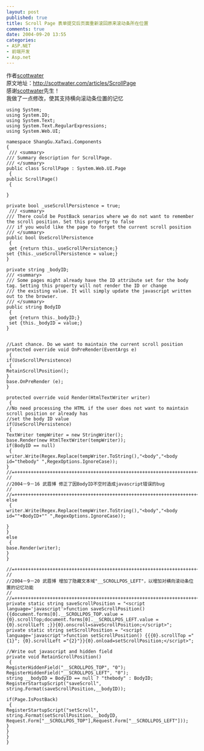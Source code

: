 ```yaml
---
layout: post
published: true
title: Scroll Page 表单提交后页面重新滚回原来滚动条所在位置
comments: true
date: 2004-09-20 13:55
categories:
- ASP.NET
- 前端开发
- Asp.net
---
```


<p>作者<span style="text-decoration: underline;"><span style="color: #800080;"><a href="http://scottwater.com/">scottwater</a><br /></span></span>原文地址：<a href="http://scottwater.com/articles/ScrollPage">http://scottwater.com/articles/ScrollPage</a><br />感谢<a href="http://scottwater.com/">scottwater</a>先生！<br />我做了一点修改，使其支持横向滚动条位置的记忆</p>

	using System;
	using System.IO;
	using System.Text;
	using System.Text.RegularExpressions;
	using System.Web.UI;

	namespace ShangGu.XaTaxi.Components
	{
	 /// <summary>
	/// Summary description for ScrollPage.
	/// </summary>
	public class ScrollPage : System.Web.UI.Page
	 {
	public ScrollPage()
	 {

	}

	private bool _useScrollPersistence = true;
	 /// <summary>
	/// There could be PostBack senarios where we do not want to remember the scroll position. Set this property to false
	/// if you would like the page to forget the current scroll position
	/// </summary>
	public bool UseScrollPersistence
	 {
	 get {return this._useScrollPersistence;}
	set {this._useScrollPersistence = value;}
	}

	private string _bodyID;
	/// <summary>
	/// Some pages might already have the ID attribute set for the body tag. Setting this property will not render the ID or change
	/// the existing value. It will simply update the javascript written out to the browser.
	/// </summary>
	public string BodyID
	 {
	 get {return this._bodyID;}
	 set {this._bodyID = value;}
	}


	//Last chance. Do we want to maintain the current scroll position
	protected override void OnPreRender(EventArgs e)
	 {
	if(UseScrollPersistence)
	 {
	RetainScrollPosition();
	}
	base.OnPreRender (e);
	}

	protected override void Render(HtmlTextWriter writer)
	 {
	//No need processing the HTML if the user does not want to maintain scroll position or already has
	//set the body ID value
	if(UseScrollPersistence)
	 {
	TextWriter tempWriter = new StringWriter();
	base.Render(new HtmlTextWriter(tempWriter));
	if(BodyID == null)
	 {
	writer.Write(Regex.Replace(tempWriter.ToString(),"<body","<body id="thebody" ",RegexOptions.IgnoreCase));
	}
	//=++++++++++++++++++++++++++++++++++++++++++++++++++++++++++++++++++++++++++++++++++
	//
	//2004－9－16 武眉博 修正了因BodyID不空时造成javascript错误的bug
	//
	//=++++++++++++++++++++++++++++++++++++++++++++++++++++++++++++++++++++++++++++++++++
	else
	 {
	writer.Write(Regex.Replace(tempWriter.ToString(),"<body","<body id=""+BodyID+"" ",RegexOptions.IgnoreCase));

	}
	}
	else
	 {
	base.Render(writer);
	}
	}

	//=++++++++++++++++++++++++++++++++++++++++++++++++++++++++++++++++++++++++++++++++++++++++
	//
	//2004－9－20 武眉博 增加了隐藏文本域"__SCROLLPOS_LEFT"，以增加对横向滚动条位置的记忆功能
	//
	//=++++++++++++++++++++++++++++++++++++++++++++++++++++++++++++++++++++++++++++++++++++++++
	private static string saveScrollPosition = "<script language='javascript'>function saveScrollPosition() {{document.forms[0].__SCROLLPOS_TOP.value = {0}.scrollTop;document.forms[0].__SCROLLPOS_LEFT.value = {0}.scrollLeft ;}}{0}.onscroll=saveScrollPosition;</script>";
	private static string setScrollPosition = "<script language='javascript'>function setScrollPosition() {{{0}.scrollTop ="{1}"; {0}.scrollLeft ="{2}"}}{0}.onload=setScrollPosition;</script>";

	//Write out javascript and hidden field
	private void RetainScrollPosition()
	 {
	RegisterHiddenField("__SCROLLPOS_TOP", "0");
	RegisterHiddenField("__SCROLLPOS_LEFT", "0");
	string __bodyID = BodyID == null ? "thebody" : BodyID;
	RegisterStartupScript("saveScroll", string.Format(saveScrollPosition,__bodyID));

	if(Page.IsPostBack)
	 {
	RegisterStartupScript("setScroll", string.Format(setScrollPosition,__bodyID, Request.Form["__SCROLLPOS_TOP"],Request.Form["__SCROLLPOS_LEFT"]));
	}
	}
	}
	}

